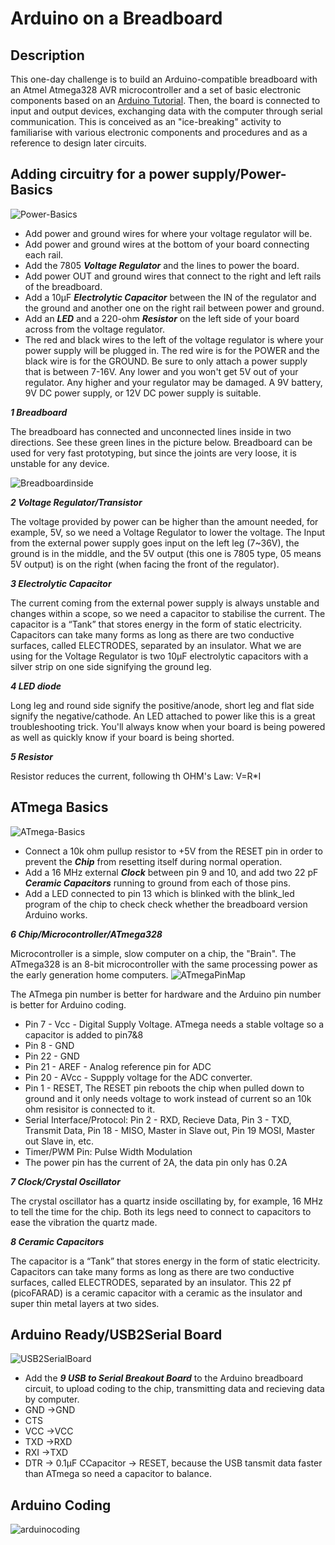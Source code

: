 # Arduino on a Breadboard

## Description
This one-day challenge is to build an Arduino-compatible breadboard with an Atmel Atmega328 AVR microcontroller and a set of basic electronic components based on an [Arduino Tutorial](https://docs.arduino.cc/hacking/hardware/building-an-arduino-on-a-breadboard). Then, the board is connected to input and output devices, exchanging data with the computer through serial communication. This is conceived as an "ice-breaking" activity to familiarise with various electronic components and procedures and as a reference to design later circuits.

## Adding circuitry for a power supply/Power-Basics
![Power-Basics](./powerbasics.jpg)
* Add power and ground wires for where your voltage regulator will be. 
* Add power and ground wires at the bottom of your board connecting each rail. 
* Add the 7805 ***Voltage Regulator*** and the lines to power the board. 
* Add power OUT and ground wires that connect to the right and left rails of the breadboard.
* Add a 10μF ***Electrolytic Capacitor*** between the IN of the regulator and the ground and another one on the right rail between power and ground.
* Add an ***LED*** and a 220-ohm ***Resistor*** on the left side of your board across from the voltage regulator.
* The red and black wires to the left of the voltage regulator is where your power supply will be plugged in. The red wire is for the POWER and the black wire is for the GROUND. Be sure to only attach a power supply that is between 7-16V. Any lower and you won't get 5V out of your regulator. Any higher and your regulator may be damaged. A 9V battery, 9V DC power supply, or 12V DC power supply is suitable.

***1 Breadboard***

The breadboard has connected and unconnected lines inside in two directions. See these green lines in the picture below. Breadboard can be used for very fast prototyping, but since the joints are very loose, it is unstable for any device.

![Breadboardinside](./breadboardinside.jpg)

***2 Voltage Regulator/Transistor***

The voltage provided by power can be higher than the amount needed, for example, 5V, so we need a Voltage Regulator to lower the voltage. The Input from the external power supply goes input on the left leg (7~36V), the ground is in the middle, and the 5V output (this one is 7805 type, 05 means 5V output) is on the right (when facing the front of the regulator).

***3 Electrolytic Capacitor***

The current coming from the external power supply is always unstable and changes within a scope, so we need a capacitor to stabilise the current. The capacitor is a “Tank” that stores energy in the form of static electricity. Capacitors can take many forms as long as there are two conductive surfaces, called ELECTRODES, separated by an insulator. What we are using for the Voltage Regulator is two 10μF electrolytic capacitors with a silver strip on one side signifying the ground leg.

***4 LED diode*** 
 
Long leg and round side signify the positive/anode, short leg and flat side signify the negative/cathode. An LED attached to power like this is a great troubleshooting trick. You'll always know when your board is being powered as well as quickly know if your board is being shorted.

***5 Resistor***

Resistor reduces the current, following th OHM's Law: V=R*I

## ATmega Basics
![ATmega-Basics](./ATmegabasics.jpg)
* Connect a 10k ohm pullup resistor to +5V from the RESET pin in order to prevent the ***Chip*** from resetting itself during normal operation.
* Add a 16 MHz external ***Clock*** between pin 9 and 10, and add two 22 pF ***Ceramic Capacitors*** running to ground from each of those pins.
* Add a LED connected to pin 13 which is blinked with the blink_led program of the chip to check check whether the breadboard version Arduino works.

***6 Chip/Microcontroller/ATmega328***

Microcontroller is a simple, slow computer on a chip, the "Brain". The ATmega328 is an 8-bit microcontroller with the same processing power as the early generation home computers.
![ATmegaPinMap](./atmegapinmap.jpeg)

The ATmega pin number is better for hardware and the Arduino pin number is better for Arduino coding.

* Pin 7 - Vcc - Digital Supply Voltage. ATmega needs a stable voltage so a capacitor is added to pin7&8
* Pin 8 - GND
* Pin 22 - GND
* Pin 21 - AREF - Analog reference pin for ADC
* Pin 20 - AVcc - Suppply voltage for the ADC converter.
* Pin 1 - RESET, The RESET pin reboots the chip when pulled down to ground and it only needs voltage to work instead of current so an 10k ohm resisitor is connected to it.
* Serial Interface/Protocol: Pin 2 - RXD, Recieve Data, Pin 3 - TXD, Transmit Data, Pin 18 - MISO, Master in Slave out, Pin 19 MOSI, Master out Slave in, etc.
* Timer/PWM Pin: Pulse Width Modulation
* The power pin has the current of 2A, the data pin only has 0.2A

***7 Clock/Crystal Oscillator***

The crystal oscillator has a quartz inside oscillating by, for example, 16 MHz to tell the time for the chip. Both its legs need to connect to capacitors to ease the vibration the quartz made.

***8 Ceramic Capacitors***

The capacitor is a “Tank” that stores energy in the form of static electricity. Capacitors can take many forms as long as there are two conductive surfaces, called ELECTRODES, separated by an insulator. This 22 pf (picoFARAD) is a ceramic capacitor with a ceramic as the insulator and super thin metal layers at two sides.

## Arduino Ready/USB2Serial Board
![USB2SerialBoard](./USB2SerialBoard.jpg)
* Add the ***9 USB to Serial Breakout Board*** to the Arduino breadboard circuit, to upload coding to the chip, transmitting data and recieving data by computer.
* GND ->GND
* CTS
* VCC ->VCC
* TXD ->RXD
* RXI ->TXD
* DTR -> 0.1μF CCapacitor -> RESET, because the USB tansmit data faster than ATmega so need a capacitor to balance.

## Arduino Coding
![arduinocoding](./arduinocoding.jpg)






















